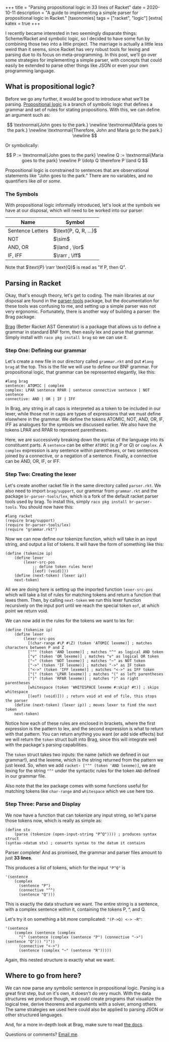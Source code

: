 +++
title = "Parsing propositional logic in 33 lines of Racket"
date = 2020-10-11
description = "A guide to implementing a simple parser for propositional logic in Racket."
[taxonomies]
tags = ["racket", "logic"]
[extra]
katex = true
+++

I recently became interested in two seemingly disparate things: Scheme/Racket and symbolic logic, so I decided to have some fun by combining those two into a little project. The marriage is actually a little less weird than it seems, since Racket has very robust tools for lexing and parsing due to its focus on meta-programming. In this post, we'll go over some strategies for implementing a simple parser, with concepts that could easily be extended to parse other things like JSON or even your own programming language.

## What is propositional logic?

Before we go any further, it would be good to introduce what we'll be parsing. [Propositional logic](https://en.wikipedia.org/wiki/Propositional_calculus) is a branch of symbolic logic that defines a grammar and set of rules for stating propositions. With this, we can define an argument such as:

$$
\textnormal{John goes to the park.} \newline
\textnormal{Maria goes to the park.} \newline
\textnormal{Therefore, John and Maria go to the park.} \newline
$$

Or symbolically:

$$
P := \textnormal{John goes to the park} \newline 
Q := \textnormal{Maria goes to the park} \newline
P \ldotp Q \therefore P \land Q
$$

Propositional logic is constrained to sentences that are observational statements like "John goes to the park." There are no variables, and no quantifiers like *all* or *some*.

### The Symbols

With propositional logic informally introduced, let's look at the symbols we have at our disposal, which will need to be worked into our parser:

<table style="margin: 0 auto; border-spacing: 1em 0em">
  <thead>
    <tr>
      <th>Name</th>
      <th>Symbol</th>
    </tr>
  </thead>
  <tbody>
    <tr>
      <td>Sentence Letters</td>
      <td> $\text{P, Q, R, ...}$ </td>
    </tr>
    <tr>
      <td> NOT </td>
      <td> $\sim$ </td>
    </tr>
    <tr>
      <td> AND, OR </td>
      <td> $\land , \lor$ </td>
    </tr>
    <tr>
      <td> IF, IFF </td>
      <td> $\rarr , \iff$ </td>
    </tr>
  </tbody>
</table>

Note that $\text{P} \rarr \text{Q}$ is read as "$\text{If P, then Q}$".

## Parsing in Racket

Okay, that's enough theory, let's get to coding. The main libraries at our disposal are found in the [parser-tools](https://docs.racket-lang.org/parser-tools/) package, but the documentation for these tools was confusing to me, and setting up a simple parser was not very ergonomic. Fortunately, there is another way of building a parser: the Brag package.

[Brag](https://docs.racket-lang.org/brag/) (Better Racket AST Generator) is a package that allows us to define a grammar in standard BNF form, then easily lex and parse that grammar. Simply install with `raco pkg install brag` so we can use it.

### Step One: Defining our grammar

Let's create a new file in our directory called `grammar.rkt` and put `#lang brag` at the top. This is the file we will use to define our BNF grammar. For propositional logic, that grammar can be represented elegantly, like this:

``` racket
#lang brag
sentence: ATOMIC | complex
complex: LPAR sentence RPAR | sentence connective sentence | NOT sentence
connective: AND | OR | IF | IFF
```
In Brag, any string in all caps is interpreted as a token to be included in our lexer, while those not in caps are types of expressions that we must define elsewhere in the grammar. We define the tokens ATOMIC, NOT, AND, OR, IF, IFF as analogues for the symbols we discussed earlier. We also have the tokens LPAR and RPAR to represent parentheses.

Here, we are successively breaking down the syntax of the language into its constituent parts. A `sentence` can be either `ATOMIC` (e.g $P$ or $Q$) or `complex`. A `complex` expression is any sentence within parentheses, or two sentences joined by a connective, or a negation of a sentence. Finally, a connective can be AND, OR, IF, or IFF.

### Step Two: Creating the lexer

Let's create another racket file in the same directory called `parser.rkt`. We also need to import `brag/support`, our grammar from `grammar.rkt` and the package `br-parser-tools/lex`, which is a fork of the default racket parser tools used by brag. To install this, simply `raco pkg install br-parser-tools`. You should now have this:

```racket
#lang racket
(require brag/support)
(require br-parser-tools/lex)
(require "grammar.rkt")
```

Now we can now define our tokenize function, which will take in an input string, and output a list of tokens. It will have the form of something like this:

```racket
(define (tokenize ip)
    (define lexer
      	(lexer-src-pos
            ;; define token rules here!
       		[(eof) (void)]))
    (define (next-token) (lexer ip))
    next-token)
```

All we are doing here is setting up the imported function `lexer-src-pos` which will take a list of rules for matching tokens and return a function that lexes them. Then, by calling `next-token` we run this lexer function recursively on the input port until we reach the special token `eof`, at which point we return void.

We can now add in the rules for the tokens we want to lex for:

```racket
(define (tokenize ip)
    (define lexer
      	(lexer-src-pos
          [(char-range #\P #\Z) (token 'ATOMIC lexeme)] ; matches characters between P and Z
          ["^" (token 'AND lexeme)] ; matches "^" as logical AND token
          ["v" (token 'OR lexeme)] ; matches "v" as logical OR token
          ["~" (token 'NOT lexeme)] ; matches "~" as NOT token
          ["->" (token 'IF lexeme)] ; matches "->" as IF token
          ["<->" (token 'IFF lexeme)] ; matches "<->" as IFF token
          ["(" (token 'LPAR lexeme)] ; matches "(" as left parentheses
          [")" (token 'RPAR lexeme)] ; matches ")" as right parentheses
          [whitespace (token 'WHITESPACE lexeme #:skip? #t)] ; skips whitespace
          [(eof) (void)])) ; return void at end of file, this stops the parser
    (define (next-token) (lexer ip)) ; moves lexer to find the next token
    next-token)
```

Notice how each of these rules are enclosed in brackets, where the first expression is the pattern to lex, and the second expression is what to return with that pattern. You can return anything you want (or add side effects) but we will return the `token` struct built into Brag, since this will integrate well with the package's parsing capabilities.

The `token` struct takes two inputs: the name (which we defined in our grammar!), and the lexeme, which is the string returned from the pattern we just lexed. So, when we add `racket› ["^" (token 'AND lexeme)]`, we are lexing for the string `"^"` under the syntactic rules for the token `AND` defined in our grammar file.

Also note that the lex package comes with some functions useful for matching tokens like `char-range` and `whitespace` which we use here too.

### Step Three: Parse and Display

We now have a function that can tokenize any input string, so let's parse those tokens now, which is really as simple as:

```racket
(define stx
	(parse (tokenize (open-input-string "P^Q")))) ; produces syntax struct
(syntax->datum stx) ; converts syntax to the datum it contains
```
Parser complete! And as promised, the grammar and parser files amount to just **33 lines**.

This produces a list of tokens, which for the input `"P^Q"` is 

``` racket
'(sentence 
    (complex 
      (sentence "P") 
      (connective "^") 
      (sentence "Q")))
```
This is exactly the data structure we want. The entire string is a sentence, with a complex sentence within it, containing the tokens P, ^, and Q.

Let's try it on something a bit more complicated: `"(P->Q) <-> ~R"`:

```racket
'(sentence 
    (complex (sentence (complex 
      "(" (sentence (complex (sentence "P") (connective "->") (sentence "Q"))) ")"))
      (connective "<->") 
      (sentence (complex "~" (sentence "R")))))
```
Again, this nested structure is exactly what we want.

## Where to go from here?

We can now parse any symbolic sentence in propositional logic. Parsing is a great first step, but on it's own, it doesn't do very much. With the data structures we produce though, we could create programs that visualize the logical tree, derive theorems and arguments with a solver, among others. The same strategies we used here could also be applied to parsing JSON or other structured languages.

And, for a more in-depth look at Brag, make sure to read [the docs](https://docs.racket-lang.org/brag/).

Questions or comments? [Email me](mailto:micahcantor01@gmail.com).